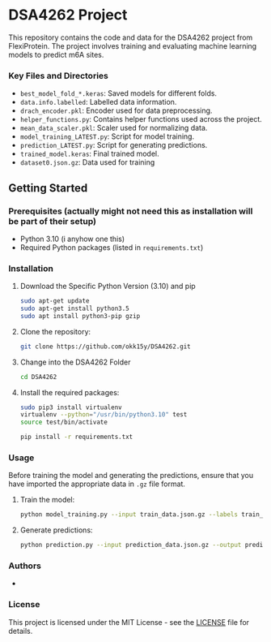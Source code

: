 # DSA4262 Project
This repository contains the code and data for the DSA4262 project from FlexiProtein. The project involves training and evaluating machine learning models to predict m6A sites.

### Key Files and Directories

- `best_model_fold_*.keras`: Saved models for different folds.
- `data.info.labelled`: Labelled data information.
- `drach_encoder.pkl`: Encoder used for data preprocessing.
- `helper_functions.py`: Contains helper functions used across the project.
- `mean_data_scaler.pkl`: Scaler used for normalizing data.
- `model_training_LATEST.py`: Script for model training.
- `prediction_LATEST.py`: Script for generating predictions.
- `trained_model.keras`: Final trained model.
- `dataset0.json.gz`: Data used for training

## Getting Started

### Prerequisites (actually might not need this as installation will be part of their setup)

- Python 3.10 (i anyhow one this)
- Required Python packages (listed in `requirements.txt`)

### Installation

1. Download the Specific Python Version (3.10) and pip
     ```sh
    sudo apt-get update
    sudo apt-get install python3.5
    sudo apt install python3-pip gzip 
    ```

2. Clone the repository:
    ```sh
    git clone https://github.com/okk15y/DSA4262.git
    ```

3. Change into the DSA4262 Folder
    ```sh
    cd DSA4262
    ```

4. Install the required packages:
    ```sh
    sudo pip3 install virtualenv
    virtualenv --python="/usr/bin/python3.10" test
    source test/bin/activate
    ```

    ```sh
    pip install -r requirements.txt
    ```

### Usage

Before training the model and generating the predictions, ensure that you have imported the appropriate data in `.gz` file format.

1. Train the model:
    ```sh
    python model_training.py --input train_data.json.gz --labels train_labels.csv
    ```
2. Generate predictions:
    ```sh
    python prediction.py --input prediction_data.json.gz --output predictions --model trained_model.keras
    ```

### Authors

- 

### License

This project is licensed under the MIT License - see the [LICENSE](LICENSE) file for details.